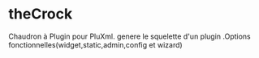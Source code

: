 # theCrock
Chaudron à Plugin pour PluXml. genere le squelette d'un plugin .Options fonctionnelles(widget,static,admin,config et wizard)
